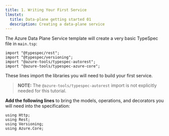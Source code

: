 ```yaml
---
title: 1. Writing Your First Service
llmstxt:
  title: Data-plane getting started 01
  description: Creating a data-plane service
---
```


The Azure Data Plane Service template will create a very basic TypeSpec file in `main.tsp`:

```typespec
import "@typespec/rest";
import "@typespec/versioning";
import "@azure-tools/typespec-autorest";
import "@azure-tools/typespec-azure-core";
```

These lines import the libraries you will need to build your first service.

> **NOTE:** The `@azure-tools/typespec-autorest` import is not explicitly needed for this tutorial.

**Add the following lines** to bring the models, operations, and decorators you will need into the specification:

```typespec
using Http;
using Rest;
using Versioning;
using Azure.Core;
```
